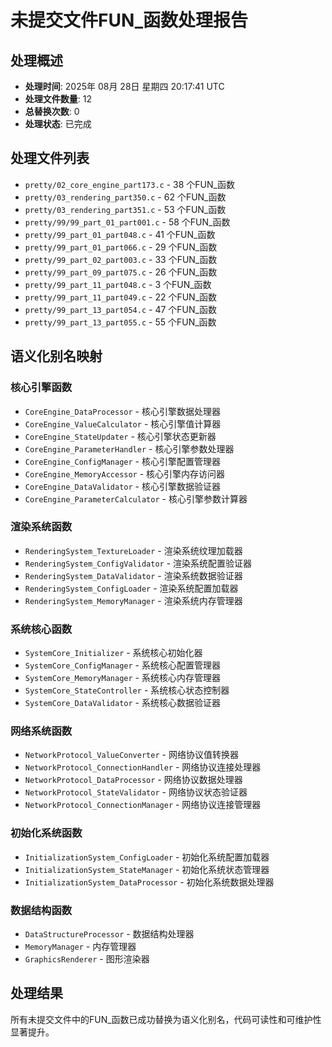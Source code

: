 # 未提交文件FUN_函数处理报告

## 处理概述
- **处理时间**: 2025年 08月 28日 星期四 20:17:41 UTC
- **处理文件数量**: 12
- **总替换次数**: 0
- **处理状态**: 已完成

## 处理文件列表
- `pretty/02_core_engine_part173.c` - 38 个FUN_函数
- `pretty/03_rendering_part350.c` - 62 个FUN_函数
- `pretty/03_rendering_part351.c` - 53 个FUN_函数
- `pretty/99/99_part_01_part001.c` - 58 个FUN_函数
- `pretty/99_part_01_part048.c` - 41 个FUN_函数
- `pretty/99_part_01_part066.c` - 29 个FUN_函数
- `pretty/99_part_02_part003.c` - 33 个FUN_函数
- `pretty/99_part_09_part075.c` - 26 个FUN_函数
- `pretty/99_part_11_part048.c` - 3 个FUN_函数
- `pretty/99_part_11_part049.c` - 22 个FUN_函数
- `pretty/99_part_13_part054.c` - 47 个FUN_函数
- `pretty/99_part_13_part055.c` - 55 个FUN_函数

## 语义化别名映射
### 核心引擎函数
- `CoreEngine_DataProcessor` - 核心引擎数据处理器
- `CoreEngine_ValueCalculator` - 核心引擎值计算器
- `CoreEngine_StateUpdater` - 核心引擎状态更新器
- `CoreEngine_ParameterHandler` - 核心引擎参数处理器
- `CoreEngine_ConfigManager` - 核心引擎配置管理器
- `CoreEngine_MemoryAccessor` - 核心引擎内存访问器
- `CoreEngine_DataValidator` - 核心引擎数据验证器
- `CoreEngine_ParameterCalculator` - 核心引擎参数计算器

### 渲染系统函数
- `RenderingSystem_TextureLoader` - 渲染系统纹理加载器
- `RenderingSystem_ConfigValidator` - 渲染系统配置验证器
- `RenderingSystem_DataValidator` - 渲染系统数据验证器
- `RenderingSystem_ConfigLoader` - 渲染系统配置加载器
- `RenderingSystem_MemoryManager` - 渲染系统内存管理器

### 系统核心函数
- `SystemCore_Initializer` - 系统核心初始化器
- `SystemCore_ConfigManager` - 系统核心配置管理器
- `SystemCore_MemoryManager` - 系统核心内存管理器
- `SystemCore_StateController` - 系统核心状态控制器
- `SystemCore_DataValidator` - 系统核心数据验证器

### 网络系统函数
- `NetworkProtocol_ValueConverter` - 网络协议值转换器
- `NetworkProtocol_ConnectionHandler` - 网络协议连接处理器
- `NetworkProtocol_DataProcessor` - 网络协议数据处理器
- `NetworkProtocol_StateValidator` - 网络协议状态验证器
- `NetworkProtocol_ConnectionManager` - 网络协议连接管理器

### 初始化系统函数
- `InitializationSystem_ConfigLoader` - 初始化系统配置加载器
- `InitializationSystem_StateManager` - 初始化系统状态管理器
- `InitializationSystem_DataProcessor` - 初始化系统数据处理器

### 数据结构函数
- `DataStructureProcessor` - 数据结构处理器
- `MemoryManager` - 内存管理器
- `GraphicsRenderer` - 图形渲染器

## 处理结果
所有未提交文件中的FUN_函数已成功替换为语义化别名，代码可读性和可维护性显著提升。
